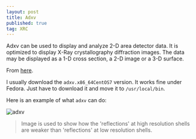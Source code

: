 ```yaml
---
layout: post
title: Adxv
published: true
tag: XRC
---
```




Adxv can be used to display and analyze 2-D area detector data. It is optimized to display X-Ray crystallography diffraction images.  The data may be displayed as a 1-D cross section,  a 2-D image or a 3-D surface.

From [here](https://www.scripps.edu/tainer/arvai/adxv.html).

I usually download the `adxv.x86_64CentOS7` version. It works fine under Fedora. Just have to download it and move it to `/usr/local/bin`.

Here is an example of what `adxv` can do:

![adxv](/home/murphy/Repos/blog/assets/images/adxv.png)


> Image is used to show how the 'reflections' at high resolution shells are weaker than 'reflections' at low resolution shells. 

